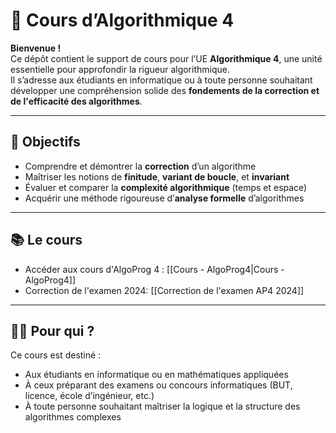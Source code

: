 # 📘 Cours d’Algorithmique 4

**Bienvenue !**  
Ce dépôt contient le support de cours pour l’UE **Algorithmique 4**, une unité essentielle pour approfondir la rigueur algorithmique.  
Il s’adresse aux étudiants en informatique ou à toute personne souhaitant développer une compréhension solide des **fondements de la correction et de l'efficacité des algorithmes**.

---

## 🎯 Objectifs

- Comprendre et démontrer la **correction** d’un algorithme
- Maîtriser les notions de **finitude**, **variant de boucle**, et **invariant**
- Évaluer et comparer la **complexité algorithmique** (temps et espace)
- Acquérir une méthode rigoureuse d’**analyse formelle** d’algorithmes

---

## 📚 Le cours

- Accéder aux cours d'AlgoProg 4 : [[Cours - AlgoProg4|Cours - AlgoProg4]]
- Correction de l'examen 2024: [[Correction de l'examen AP4 2024]]
---

## 👨‍🎓 Pour qui ?

Ce cours est destiné :  
- Aux étudiants en informatique ou en mathématiques appliquées  
- À ceux préparant des examens ou concours informatiques (BUT, licence, école d’ingénieur, etc.)  
- À toute personne souhaitant maîtriser la logique et la structure des algorithmes complexes